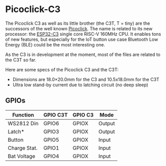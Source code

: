 # Picoclick-C3

The Picoclick C3 as well as its little brother (the C3T, T = tiny) are the successors of the well known [Picoclick](https://github.com/makermoekoe/Picoclick). The name is related to its new processor: the [ESP32-C3](https://www.espressif.com/sites/default/files/documentation/esp32-c3_datasheet_en.pdf) single core RISC-V 160MHz CPU. It enables tons of new features, but especially for the IoT button use case Bluetooth Low Energy (BLE) could be the most interesting one.

As the C3 is in development at the moment, most of the files are related to the C3T so far.

Here are some specs of the Picoclick C3 and the C3T:
- Dimensions are 18.0×20.0mm for the C3 and 10.5x18.0mm for the C3T
- Ultra low stand-by current due to latching circuit (no deep sleep)

## GPIOs


Function | GPIO C3T | GPIO C3 | Mode
-------- | -------- | -------- | --------
WS2812 Din | GPIO6 | GPIOX | Output
Latch* | GPIO3 | GPIOX | Output
Button | GPIO5 | GPIOX | Input
Charge Stat. | GPIO1  | GPIOX | Input
Bat Voltage | GPIO4 | GPIOX | Input
